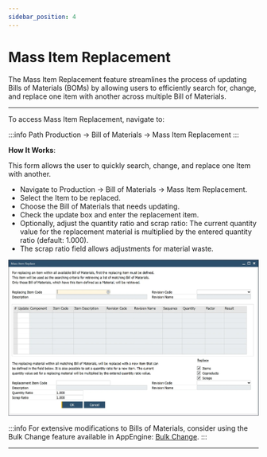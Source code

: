 ```yaml
---
sidebar_position: 4
---
```


# Mass Item Replacement

The Mass Item Replacement feature streamlines the process of updating Bills of Materials (BOMs) by allowing users to efficiently search for, change, and replace one item with another across multiple Bill of Materials.

---

To access Mass Item Replacement, navigate to:

:::info Path
    Production → Bill of Materials → Mass Item Replacement
:::

**How It Works**:

This form allows the user to quickly search, change, and replace one Item with another.

- Navigate to Production → Bill of Materials → Mass Item Replacement.
- Select the Item to be replaced.
- Choose the Bill of Materials that needs updating.
- Check the update box and enter the replacement item.
- Optionally, adjust the quantity ratio and scrap ratio:
    The current quantity value for the replacement material is multiplied by the entered quantity ratio (default: 1.000).
- The scrap ratio field allows adjustments for material waste.

![Mass Item Replace](./media/mass-item-replace/mass-item-replace.webp)

:::info
    For extensive modifications to Bills of Materials, consider using the Bulk Change feature available in AppEngine: [Bulk Change](/docs/appengine/plugins-user-guide/bulk-changes-on-bills-of-materials/overview).
:::

---
